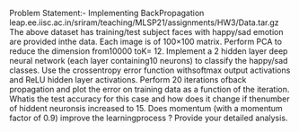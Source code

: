 Problem Statement:- Implementing BackPropagation
leap.ee.iisc.ac.in/sriram/teaching/MLSP21/assignments/HW3/Data.tar.gz
The above dataset has training/test subject faces with happy/sad emotion are provided inthe data. Each image is of 100×100 matrix. Perform PCA to reduce the dimension from10000 toK= 12. Implement a 2 hidden layer deep neural network (each layer containing10 neurons) to classify the happy/sad classes. Use the crossentropy error function withsoftmax output activations and ReLU hidden layer activations. Perform 20 iterations ofback propagation and plot the error on training data as a function of the iteration. Whatis the test accuracy for this case and how does it change if thenumber of hiddent neuronsis increased to 15. Does momentum (with a momentum factor of 0.9) improve the learningprocess ? Provide your detailed analysis.
